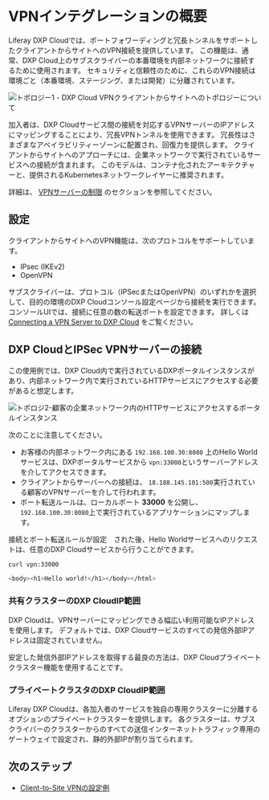 # VPNインテグレーションの概要

Liferay DXP Cloudでは、ポートフォワーディングと冗長トンネルをサポートしたクライアントからサイトへのVPN接続を提供しています。 この機能は、通常、DXP Cloud上のサブスクライバーの本番環境を内部ネットワークに接続するために使用されます。 セキュリティと信頼性のために、これらのVPN接続は環境ごと（本番環境、ステージング、または開発）に分離されています。

![トポロジー1 - DXP Cloud VPNクライアントからサイトへのトポロジーについて](./vpn-integration-overview/images/01.png)

加入者は、DXP Cloudサービス間の接続を対応するVPNサーバーのIPアドレスにマッピングすることにより、冗長VPNトンネルを使用できます。 冗長性はさまざまなアベイラビリティーゾーンに配置され、回復力を提供します。 クライアントからサイトへのアプローチには、企業ネットワークで実行されているサービスへの接続が含まれます。 このモデルは、コンテナ化されたアーキテクチャーと、提供されるKubernetesネットワークレイヤーに推奨されます。

詳細は、 [VPNサーバーの制限](../../reference/dxp-cloud-limitations.md#vpn-servers) のセクションを参照してください。

## 設定

クライアントからサイトへのVPN機能は、次のプロトコルをサポートしています。

  - IPsec (IKEv2)
  - OpenVPN

サブスクライバーは、プロトコル（IPSecまたはOpenVPN）のいずれかを選択して、目的の環境のDXP Cloudコンソール設定ページから接続を実行できます。 コンソールUIでは、接続に任意の数の転送ポートを設定できます。 詳しくは [Connecting a VPN Server to DXP Cloud](./connecting-a-vpn-server-to-dxp-cloud.md) をご覧ください。

## DXP CloudとIPSec VPNサーバーの接続

この使用例では、DXP Cloud内で実行されているDXPポータルインスタンスがあり、内部ネットワーク内で実行されているHTTPサービスにアクセスする必要があると想定します。

![トポロジ2-顧客の企業ネットワーク内のHTTPサービスにアクセスするポータルインスタンス](./vpn-integration-overview/images/02.png)

次のことに注意してください。

  - お客様の内部ネットワーク内にある `192.168.100.30:8080` 上のHello Worldサービスは、DXPポータルサービスから `vpn:33000`というサーバーアドレスを介してアクセスできます。
  - クライアントからサーバーへの接続は、 `18.188.145.101:500`実行されている顧客のVPNサーバーを介して行われます。
  - ポート転送ルールは、ローカルポート **33000** を公開し、 `192.168.100.30:8080`上で実行されているアプリケーションにマップします。

接続とポート転送ルールが設定　された後、Hello Worldサービスへのリクエストは、任意のDXP Cloudサービスから行うことができます。

``` bash
curl vpn:33000

<body><h1>Hello world!</h1></body></html>
```

### 共有クラスターのDXP CloudIP範囲

DXP Cloudは、VPNサーバーにマッピングできる幅広い利用可能なIPアドレスを使用します。 デフォルトでは、DXP Cloudサービスのすべての発信外部IPアドレスは固定されていません。

安定した発信外部IPアドレスを取得する最良の方法は、DXP Cloudプライベートクラスター機能を使用することです。

### プライベートクラスタのDXP CloudIP範囲

Liferay DXP Cloudは、各加入者のサービスを独自の専用クラスターに分離するオプションのプライベートクラスターを提供します。 各クラスターは、サブスクライバーのクラスターからのすべての送信インターネットトラフィック専用のゲートウェイで設定され、静的外部IPが割り当てられます。

## 次のステップ

  - [Client-to-Site VPNの設定例](./configuring-a-vpn-server.md)
